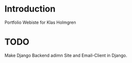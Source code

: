 # Introduction

Portfolio Webiste for Klas Holmgren



# TODO

Make Django Backend adimn Site and Email-Client in Django.
